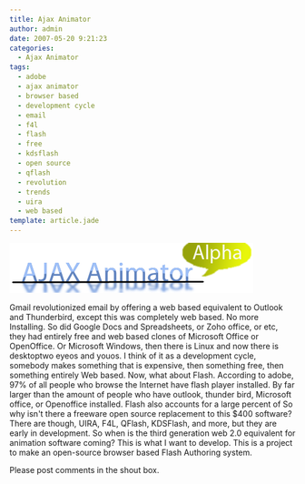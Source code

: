 ```yaml
---
title: Ajax Animator
author: admin
date: 2007-05-20 9:21:23
categories:
  - Ajax Animator
tags: 
  - adobe
  - ajax animator
  - browser based
  - development cycle
  - email
  - f4l
  - flash
  - free
  - kdsflash
  - open source
  - qflash
  - revolution
  - trends
  - uira
  - web based
template: article.jade
---
```


![Ajax Animator](logo.png "Ajax Animator")

Gmail revolutionized email by offering a web based equivalent to Outlook and Thunderbird, except this was completely web based. No more Installing. So did Google Docs and Spreadsheets, or Zoho office, or etc, they had entirely free and web based clones of Microsoft Office or OpenOffice. Or Microsoft Windows, then there is Linux and now there is desktoptwo eyeos and youos.
I think of it as a development cycle, somebody makes something that is expensive, then something free, then something entirely Web based.
Now, what about Flash. According to adobe, 97% of all people who browse the Internet have flash player installed. By far larger than the amount of people who have outlook, thunder bird, Microsoft office, or Openoffice installed. Flash also accounts for a large percent of So why isn't there a freeware open source replacement to this $400 software? There are though, UIRA, F4L, QFlash, KDSFlash, and more, but they are early in development. So when is the third generation web 2.0 equivalent for animation software coming? This is what I want to develop.
This is a project to make an open-source browser based Flash Authoring system.

Please post comments in the shout box.
